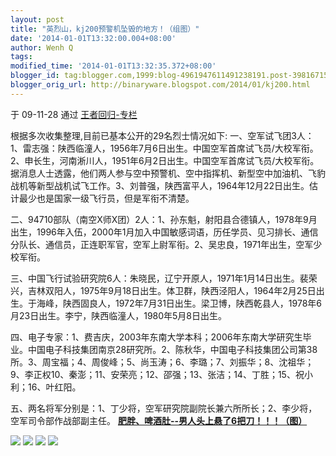 ```yaml
---
layout: post
title: "英烈山，kj200预警机坠毁的地方！（组图）"
date: '2014-01-01T13:32:00.004+08:00'
author: Wenh Q
tags:
modified_time: '2014-01-01T13:32:35.372+08:00'
blogger_id: tag:blogger.com,1999:blog-4961947611491238191.post-3981671529301331249
blogger_orig_url: http://binaryware.blogspot.com/2014/01/kj200.html
---
```

于 09-11-28 通过 [王者回归-专栏](http://blog.china.com/u/060604/863/)

根据多次收集整理,目前已基本公开的29名烈士情况如下:
一、空军试飞团3人：1、雷志强：陕西临潼人，1956年7月6日出生。中国空军首席试飞员/大校军衔。2、申长生，河南淅川人，1951年6月2日出生。中国空军首席试飞员/大校军衔。据消息人士透露，他们两人参与空中预警机、空中指挥机、新型空中加油机、飞豹战机等新型战机试飞工作。3、刘普强，陕西富平人，1964年12月22日出生。估计最少也是国家一级飞行员，但是军衔不清楚。

二、94710部队（南空X师X团）2人：1、孙东魁，射阳县合德镇人，1978年9月出生，1996年入伍，2000年1月加入中国敏感词语，历任学员、见习排长、通信分队长、通信员，正连职军官，空军上尉军衔。2、吴忠良，1971年出生，空军少校军衔。

三、中国飞行试验研究院6人：朱晓民，辽宁开原人，1971年1月14日出生。裴荣兴，吉林双阳人，1975年9月18日出生。体卫群，陕西泾阳人，1964年2月25日出生。于海峰，陕西固良人，1972年7月31日出生。梁卫博，陕西乾县人，1978年6月23日出生。李宁，陕西临潼人，1980年5月8日出生。

四、电子专家：1、费吉庆，2003年东南大学本科；2006年东南大学研究生毕业。中国电子科技集团南京28研究所。2、陈秋华，中国电子科技集团公司第38所。3、周宝福；4、周俊峰；5、尚玉涛；6、李璐；7、刘振华；8、沈祖华；9、李正权10、秦澎；11、安荣亮；12、邵强；13、张洁；14、丁胜；15、祝小利；16、叶红阳。

五、两名将军分别是：1、丁少将，空军研究院副院长兼六所所长；2、李少将，空军司令部作战部副主任。
[**肥胖、啤酒肚--男人头上悬了6把刀！！！（图）**](http://www.36361.cn/man/?code=200017)

![](http://image.club.china.com/1011/2009/11/28/1259385504041.jpg)
![](http://image.club.china.com/1011/2009/11/28/1259385504554.jpg)
![](http://image.club.china.com/1011/2009/11/28/1259385504639.jpg)
![](http://image.club.china.com/1011/2009/11/28/1259385504726.jpg)

